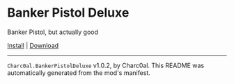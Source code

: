 # Banker Pistol Deluxe

Banker Pistol, but actually good

[Install](https://hitman-resources.netlify.app/smf-install-link/https://github.com/charc0al/HM3_BankerPistol/releases/latest/download/mod.framework.zip) | [Download](https://github.com/charc0al/HM3_BankerPistol/releases/latest/download/mod.framework.zip)

---

`Charc0al.BankerPistolDeluxe` v1.0.2, by Charc0al. This README was automatically generated from the mod's manifest.

